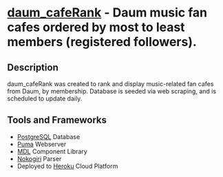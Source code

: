 [daum_cafeRank](http://www.acecprsd.com/) - Daum music fan cafes ordered by most to least members (registered followers).
=====================================

Description
-----------

daum_cafeRank was created to rank and display music-related fan cafes from Daum, by membership. Database is seeded via web scraping, and is scheduled to update daily.

Tools and Frameworks
------------

* [PostgreSQL](http://www.postgresql.org/) Database
* [Puma](http://puma.io/) Webserver
* [MDL](http://www.getmdl.io/) Component Library
* [Nokogiri](https://github.com/sparklemotion/nokogiri) Parser
* Deployed to [Heroku](http://heroku.com/) Cloud Platform
